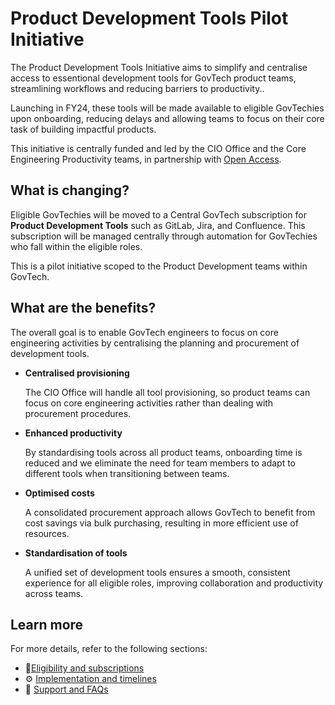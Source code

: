 # Product Development Tools Pilot Initiative

The Product Development Tools Initiative aims to simplify and centralise access to essentional development tools for GovTech product teams, streamlining workflows and reducing barriers to productivity..

Launching in FY24, these tools will be made available to eligible GovTechies upon onboarding, reducing delays and allowing teams to focus on their core task of building impactful products.

This initiative is centrally funded and led by the CIO Office and the Core Engineering Productivity teams, in partnership with [Open Access](https://docs.developer.tech.gov.sg/docs/open-data-access/). 

## What is changing?

Eligible GovTechies will be moved to a Central GovTech subscription for **Product Development Tools** such as GitLab, Jira, and Confluence. This subscription will be managed centrally through automation for GovTechies who fall within the eligible roles. 

This is a pilot initiative scoped to the Product Development teams within GovTech.

## What are the benefits?

The overall goal is to enable GovTech engineers to focus on core engineering activities by centralising the planning and procurement of development tools.

- **Centralised provisioning** 

    The CIO Office will handle all tool provisioning, so product teams can focus on core engineering activities rather than dealing with procurement procedures.

- **Enhanced productivity**

    By standardising tools across all product teams, onboarding time is reduced and we  eliminate the need for team members to adapt to different tools when transitioning between teams.


- **Optimised costs** 

    A consolidated procurement approach allows GovTech to benefit from cost savings via bulk purchasing, resulting in more efficient use of resources.

- **Standardisation of tools** 

    A unified set of development tools ensures a smooth, consistent experience for all eligible roles, improving collaboration and productivity across teams.

## Learn more

For more details, refer to the following sections:
- 🧍[Eligibility and subscriptions](/eligibility.md)
- ⚙️ [Implementation and timelines](/implementation.md)
- 💬 [Support and FAQs](/support.md)